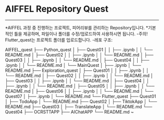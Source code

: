 # **AIFFEL Repository Quest**
***
 *AIFFEL 과정 중 진행하는 프로젝트, 피어리뷰를 관리하는 Repository입니다.
 *기본적인 틀을 제공하며, 파일이나 폴더를 수정/업로드하여 사용하시면 됩니다.
  -주의! Flutter_quest는 프로젝트 폴더를 업로드합니다.
  -레포 구조:

AIFFEL_quest
├── Python_quest
│   ├── Quest01
│   │   ├── .ipynb
│   │   └── README.md
│   ├── Quest02
│   │   ├── .ipynb
│   │   └── README.md
│   ├── Quest03
│   │   ├── .ipynb
│   │   └── README.md
│   ├── Quest04
│   │   ├── .ipynb
│   │   └── README.md
│   └── MainQuest
│       ├── .ipynb
│       └── README.md
├── Exploration_quest
│   ├── Quest01
│   │   ├── .ipynb
│   │   └── README.md
│   ├── Quest02
│   │   ├── .ipynb
│   │   └── README.md
│   ├── Quest03
│   │   ├── .ipynb
│   │   └── README.md
│   ├── Quest04
│   │   ├── .ipynb
│   │   └── README.md
│   ├── Quest05
│   │   ├── .ipynb
│   │   └── README.md
│   ├── Quest06
│   │   ├── .ipynb
│   │   └── README.md
│   └── Quest07
│       ├── .ipynb
│       └── README.md
└── Flutter_quest
    ├── Quest01
    │   ├── TodoApp
    │   └── README.md
    ├── Quest02
    │   ├── TiktokApp
    │   └── README.md
    ├── Quest03
    │   ├── TranslateApp
    │   └── README.md
    └── Quest04
        ├── OCRSTTAPP
        ├── AIChatAPP
        └── README.md
~  
